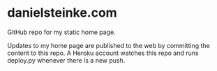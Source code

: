 # danielsteinke.com
 GitHub repo for my static home page.

 Updates to my home page are published to the web by committing the content to this repo. A Heroku account watches this repo and runs deploy.py whenever there is a new push. 
